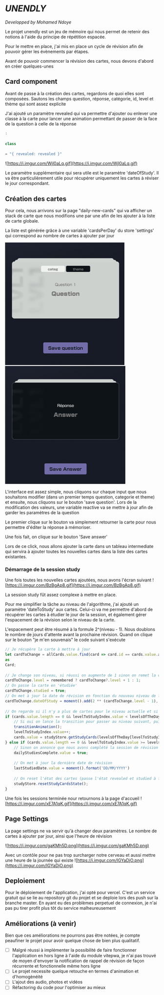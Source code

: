 # _**UNENDLY**_

_Developped by Mohamed Ndoye_

Le projet unendly est un jeu de mémoire qui nous permet de retenir des notions à l'aide du principe de répétition
espacée.

Pour le mettre en place, j'ai mis en place un cycle de révision afin de pouvoir gérer les évènements par étapes.

Avant de pouvoir commencer la révision des cartes, nous devons d'abord en créer quelques-unes

## Card component

Avant de passe à la création des cartes, regardons de quoi elles sont composées.
Sautons les champs question, réponse, catégorie, id, level et thème qui sont assez explicite

J'ai ajouté un paramètre revealed qui va permettre d'ajouter ou enlever une classe à la carte pour lancer une animation
permettant de passer de la face de la question à celle de la réponse

```javascript
:

class

= "{ revealed: revealed }"
```

![https://i.imgur.com/Wjl0aLq.gif](https://i.imgur.com/Wjl0aLq.gif)

Le paramètre supplémentaire qui sera utile est le paramètre 'dateOfStudy'.
Il va être particulièrement utile pour récupérer uniquement les cartes à réviser le jour correspondant.

## Création des cartes

Pour cela, nous arrivons sur la page "daily-new-cards" qui va afficher un stack de carte que nous modifions une par une
afin de les ajouter à la liste de carte globale.

La liste est générée grâce à une variable 'cardsPerDay' du store 'settings' qui correspond au nombre de cartes à ajouter
par jour

![img.png](img.png)
![img_1.png](img_1.png)

L'interface est assez simple, nous cliquons sur chaque input que nous souhaitons modifier (dans un premier temps
question, categorie et theme) et ensuite, nous cliquons sur le bouton 'save question'.
Lors de la modification des valeurs, une variable reactive va se mettre à jour afin de garder les paramètres de la
question

Le premier clique sur le bouton va simplement retourner la carte pour nous permettre d'éditer la réponse à mémoriser.

Une fois fait, on clique sur le bouton 'Save answer'

Lors de ce click, nous allons ajouter la carte dans un tableau intermediate qui servira à ajouter toutes les nouvelles
cartes dans la liste des cartes existantes.

### Démarrage de la session study

Une fois toutes les nouvelles cartes ajoutées, nous avons l'écran suivant
![https://i.imgur.com/BzBgAp8.gif](https://i.imgur.com/BzBgAp8.gif)

La session study fût assez complexe à mettre en place.

Pour me simplifier la tâche au niveau de l'algorithme, j'ai ajouté un paramètre 'dateToStudy' aux cartes.
Celui-ci va me permettre d'abord de récupérer les cartes à étudier le jour de la session, et également gérer
l'espacement de la révision selon le niveau de la carte.

L'espacement peut être résumé à la formule 2^(niveau - 1). Nous doublons le nombre de jours d'attente avant la prochaine
révision.
Quand on clique sur le bouton "je m'en souvenais" le code suivant s'exécute

```javascript
// Je récupère la carte à mettre à jour
let cardToChange = allCards.value.find(card => card.id == cards.value.at(-1)?.id)
as
Card;

// Je change son niveau, si réussi on augmente de 1 sinon on remet la carte au niveau 1
cardToChange.level = remembered ? cardToChange?.level + 1 : 1;
// On passe la carte en 'étudiée'
cardToChange.studied = true;
// On met à jour la date de révision en fonction du nouveau niveau de la carte
cardToChange.dateOfStudy = moment().add(2 ** (cardToChange.level - 1), 'days').format('DD/MM/YYYY')

// On regarde si il n'y a plus de cartes pour le niveau actuelle et si nous ne venons pas de finir le dernier niveau à reviser de la journée 
if (cards.value.length == 0 && levelToStudyIndex.value < levelsOfTheDay.length - 1) {
    // Si oui on lance la transition pour passer au niveau suivant, puis on récupère les cartes correspondantes
    transitionAnimation();
    levelToStudyIndex.value++;
    cards.value = studyStore.getStudyCards(levelsOfTheDay[levelToStudyIndex.value]);
} else if (cards.value.length == 0 && levelToStudyIndex.value >= levelsOfTheDay.length - 1) {
    // Sinon on annonce que nous avons complété la session de révision du jour
    dailyStudiesComplete.value = true;

    // On met à jour la dernière date de révision
    lastStudiedDate.value = moment().format('DD/MM/YYYY')

    // On reset l'état des cartes (passe l'état revealed et studied à false)
    studyStore.resetStudyCardsState();
}
```

Une fois les sessions terminée nour retournons à la page d'accueil
![https://i.imgur.com/xE7A1qK.gif](https://i.imgur.com/xE7A1qK.gif)

## Page Settings

La page settings ne va servir qu'à changer deux paramètres. Le nombre de cartes à ajouter par jour, ainsi que l'heure de
révision

![https://i.imgur.com/gaKMh5D.png](https://i.imgur.com/gaKMh5D.png)

Avec un contôle pour ne pas trop surcharger notre cerveau et aussi mettre une heure de la journée qui existe
![https://i.imgur.com/IGYaDjO.png](https://i.imgur.com/IGYaDjO.png)

## Deploiement

Pour le déploiement de l'application, j'ai opté pour vercel. C'est un service gratuit qui se lie au repository git du
projet et se deploie lors des push sur la branche master. En ayant eu des problèmes perpetuel de connexion, je n'ai pas
pu tirer profit plus tôt du service malheureusement

## Améliorations (à venir)

Bien que ces améliorations ne pourrons pas être notées, je compte peaufiner le projet pour avoir quelque chose de bien
plus qualitatif.

- [ ] Malgré réussi à implémenter la possibilité de faire fonctionner l'application en hors ligne à l'aide du module
  vitepwa, je n'ai pas trouvé de moyen d'envoyer la notification de rappel de révision de façon récurrente et
  fonctionnelle même hors ligne
- [ ] Le projet necessite quelque retouche en termes d'animation et d'homogènéité
- [ ] L'ajout des audio, photos et vidéos
- [ ] Réfactoring du code pour l'optimiser au mieux